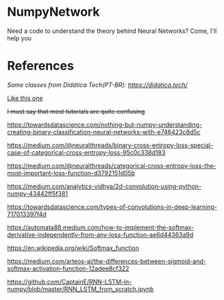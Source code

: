 # NumpyNetwork
Need a code to understand the theory behind Neural Networks? Come, I'll help you


# References

*Some classes from Didática Tech(PT-BR): https://didatica.tech/*

[Like this one](https://www.youtube.com/watch?v=qZ9xuPcoWSA)

~~I must say that most tutorials are quite confusing~~

https://towardsdatascience.com/nothing-but-numpy-understanding-creating-binary-classification-neural-networks-with-e746423c8d5c

https://medium.com/@neuralthreads/binary-cross-entropy-loss-special-case-of-categorical-cross-entropy-loss-95c0c338d183

https://medium.com/@neuralthreads/categorical-cross-entropy-loss-the-most-important-loss-function-d3792151d05b

https://medium.com/analytics-vidhya/2d-convolution-using-python-numpy-43442ff5f381

https://towardsdatascience.com/types-of-convolutions-in-deep-learning-717013397f4d

https://automata88.medium.com/how-to-implement-the-softmax-derivative-independently-from-any-loss-function-ae6d44363a9d

https://en.wikipedia.org/wiki/Softmax_function

https://medium.com/arteos-ai/the-differences-between-sigmoid-and-softmax-activation-function-12adee8cf322

https://github.com/CaptainE/RNN-LSTM-in-numpy/blob/master/RNN_LSTM_from_scratch.ipynb

